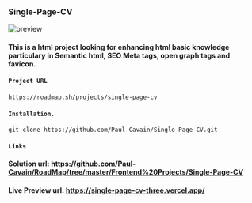 ### Single-Page-CV
![preview](https://github.com/user-attachments/assets/3d41ab96-4fc5-45e4-bc95-8e5d664d0c64)
#### This is a html project looking for enhancing html basic knowledge particulary in Semantic html, SEO Meta tags, open graph tags and favicon.

#### `Project URL`
    https://roadmap.sh/projects/single-page-cv

#### `Installation.`
    git clone https://github.com/Paul-Cavain/Single-Page-CV.git

#### `Links`
#### Solution url: https://github.com/Paul-Cavain/RoadMap/tree/master/Frontend%20Projects/Single-Page-CV
#### Live Preview url: https://single-page-cv-three.vercel.app/
